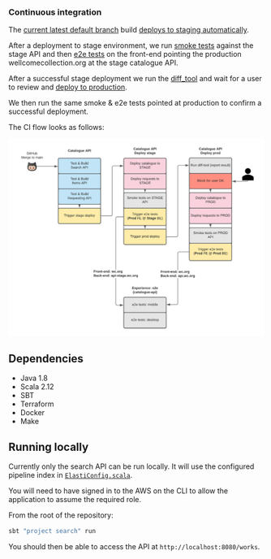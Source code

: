 ### Continuous integration

The [current latest default branch](https://buildkite.com/wellcomecollection/catalogue-api) build [deploys to staging automatically](https://buildkite.com/wellcomecollection/catalogue-api-deploy-stage).

After a deployment to stage environment, we run [smoke tests](smoke_tests/README.md) against the stage API and then [e2e tests](https://github.com/wellcomecollection/wellcomecollection.org/blob/main/playwright/README.md) on the front-end pointing the production wellcomecollection.org at the stage catalogue API.

After a successful stage deployment we run the [diff_tool](diff_tool/README.md) and wait for a user to review and [deploy to production](https://buildkite.com/wellcomecollection/catalogue-api-deploy-prod).

We then run the same smoke & e2e tests pointed at production to confirm a successful deployment.

The CI flow looks as follows:

![Buildkite pipelines](buildkite_flow.png)

## Dependencies

- Java 1.8
- Scala 2.12
- SBT
- Terraform
- Docker
- Make

## Running locally

Currently only the search API can be run locally. It will use the configured pipeline index in
[`ElastiConfig.scala`](../common/search/src/main/scala/weco/api/search/models/ElasticConfig.scala).

You will need to have signed in to the AWS on the CLI to allow the application to assume the required role.

From the root of the repository:

```bash
sbt "project search" run
```

You should then be able to access the API at `http://localhost:8080/works`.
